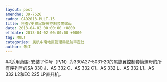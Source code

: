 ```yaml
---
layout: post
amendno: 39-7626
cadno: CAD2013-MULT-15
title: 检查/更换尾旋翼控制套筒螺母
date: 2013-04-02 00:00:00 +0800
effdate: 2013-04-02 00:00:00 +0800
tag: MULT
categories: 民航中南地区管理局适航审定处
author: 朱江
---
```


##适用范围:
安装了件号（P/N）为330A27-5031-20的尾旋翼控制套筒螺母的所有序列号的SA 330 J、AS 332 C、AS 332 C1、AS 332 L、AS 332 L1、AS 332 L2和EC 225 LP直升机。


